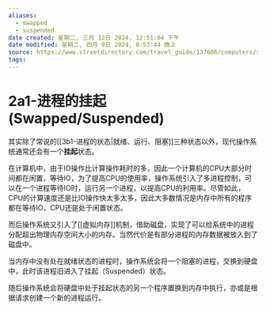 ```yaml
---
aliases:
  - swapped
  - suspended
date created: 星期二, 三月 12日 2024, 12:51:04 下午
date modified: 星期二, 四月 9日 2024, 8:53:44 晚上
source: https://www.streetdirectory.com/travel_guide/137686/computers/suspended_process.html
tags: 
---
```


# 2a1-进程的挂起 (Swapped/Suspended)

其实除了常说的[[3b1-进程的状态|就绪、运行、阻塞]]三种状态以外，现代操作系统通常还会有一个**挂起**状态。

在计算机中，由于IO操作比计算操作耗时的多，因此一个计算机的CPU大部分时间都在闲置，等待IO，为了提高CPU的使用率，操作系统引入了多进程控制，可以在一个进程等待IO时，运行另一个进程，以提高CPU的利用率。尽管如此，CPU的计算速度还是比IO操作快太多太多，因此大多数情况是内存中所有的程序都在等待IO，CPU还是处于闲置状态。

而后操作系统又引入了[[虚拟内存]]机制，借助磁盘，实现了可以给系统中的进程分配超出物理内存空间大小的内存。当然代价是有部分进程的内存数据被放入到了磁盘中。

当内存中没有处在就绪状态的进程时，操作系统会将一个阻塞的进程，交换到硬盘中，此时该进程旧进入了挂起（Suspended）状态。

随后操作系统会将硬盘中处于挂起状态的另一个程序置换到内存中执行，亦或是根据请求创建一个新的进程运行。